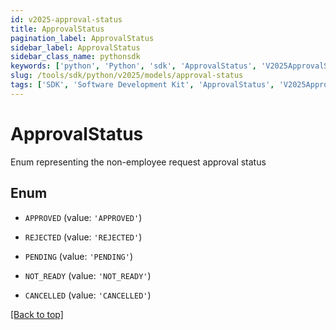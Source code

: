 ```yaml
---
id: v2025-approval-status
title: ApprovalStatus
pagination_label: ApprovalStatus
sidebar_label: ApprovalStatus
sidebar_class_name: pythonsdk
keywords: ['python', 'Python', 'sdk', 'ApprovalStatus', 'V2025ApprovalStatus'] 
slug: /tools/sdk/python/v2025/models/approval-status
tags: ['SDK', 'Software Development Kit', 'ApprovalStatus', 'V2025ApprovalStatus']
---
```


# ApprovalStatus

Enum representing the non-employee request approval status

## Enum

* `APPROVED` (value: `'APPROVED'`)

* `REJECTED` (value: `'REJECTED'`)

* `PENDING` (value: `'PENDING'`)

* `NOT_READY` (value: `'NOT_READY'`)

* `CANCELLED` (value: `'CANCELLED'`)

[[Back to top]](#) 

